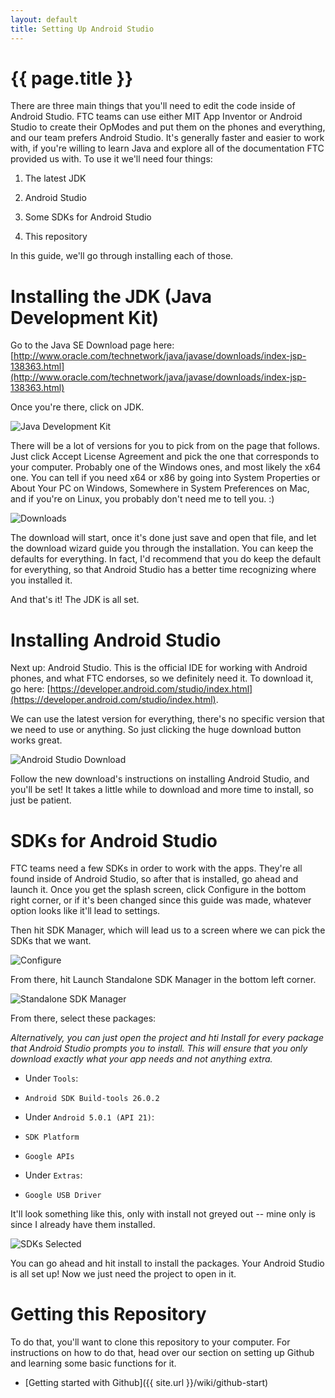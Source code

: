 ```yaml
---
layout: default
title: Setting Up Android Studio
---
```


# {{ page.title }}

There are three main things that you'll need to edit the code inside of Android Studio. FTC teams can use either MIT App Inventor or Android Studio to create their OpModes and put them on the phones and everything, and our team prefers Android Studio. It's generally faster and easier to work with, if you're willing to learn Java and explore all of the documentation FTC provided us with. To use it we'll need four things:

1. The latest JDK

2. Android Studio

3. Some SDKs for Android Studio

4. This repository

In this guide, we'll go through installing each of those.

# Installing the JDK (Java Development Kit)

Go to the Java SE Download page here: [http://www.oracle.com/technetwork/java/javase/downloads/index-jsp-138363.html](http://www.oracle.com/technetwork/java/javase/downloads/index-jsp-138363.html)

Once you're there, click on JDK.

![Java Development Kit](http://i.imgur.com/i2Augw9.png)

There will be a lot of versions for you to pick from on the page that follows. Just click Accept License Agreement and pick the one that corresponds to your computer. Probably one of the Windows ones, and most likely the x64 one. You can tell if you need x64 or x86 by going into System Properties or About Your PC on Windows, Somewhere in System Preferences on Mac, and if you're on Linux, you probably don't need me to tell you. :)

![Downloads](http://i.imgur.com/jB4ht4o.png)

The download will start, once it's done just save and open that file, and let the download wizard guide you through the installation. You can keep the defaults for everything. In fact, I'd recommend that you do keep the default for everything, so that Android Studio has a better time recognizing where you installed it.

And that's it! The JDK is all set.

# Installing Android Studio

Next up: Android Studio. This is the official IDE for working with Android phones, and what FTC endorses, so we definitely need it. To download it, go here: [https://developer.android.com/studio/index.html](https://developer.android.com/studio/index.html).

We can use the latest version for everything, there's no specific version that we need to use or anything. So just clicking the huge download button works great.

![Android Studio Download](http://i.imgur.com/8BiWRNe.png)

Follow the new download's instructions on installing Android Studio, and you'll be set! It takes a little while to download and more time to install, so just be patient.

# SDKs for Android Studio

FTC teams need a few SDKs in order to work with the apps. They're all found inside of Android Studio, so after that is installed, go ahead and launch it. Once you get the splash screen, click Configure in the bottom right corner, or if it's been changed since this guide was made, whatever option looks like it'll lead to settings.

Then hit SDK Manager, which will lead us to a screen where we can pick the SDKs that we want.

![Configure](http://i.imgur.com/7VS2cEu.png)

From there, hit Launch Standalone SDK Manager in the bottom left corner.

![Standalone SDK Manager](http://i.imgur.com/5T9DCiR.png)

From there, select these packages:

*Alternatively, you can just open the project and hti Install for every package that Android Studio prompts you to install. This will ensure that you only download exactly what your app needs and not anything extra.*

* Under `Tools`:

 * `Android SDK Build-tools 26.0.2`

* Under `Android 5.0.1 (API 21)`:

 * `SDK Platform`
 * `Google APIs`

* Under `Extras`:

 * `Google USB Driver`

It'll look something like this, only with install not greyed out -- mine only is since I already have them installed.

![SDKs Selected](http://i.imgur.com/8IiKGW9.png)

You can go ahead and hit install to install the packages. Your Android Studio is all set up! Now we just need the project to open in it.

# Getting this Repository

To do that, you'll want to clone this repository to your computer. For instructions on how to do that, head over our section on setting up Github and learning some basic functions for it.

* [Getting started with Github]({{ site.url }}/wiki/github-start)
